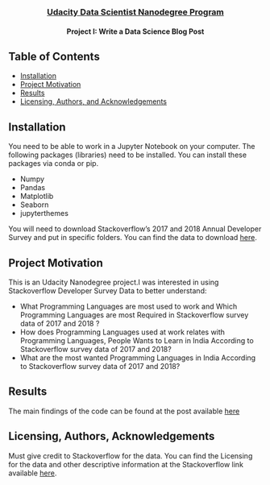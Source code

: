 <p align="center">
   
   
</p>
<h3 align="center"><a href='https://www.udacity.com/course/data-scientist-nanodegree--nd025'>Udacity Data Scientist Nanodegree Program</a></h3>
<h4 align="center">Project I: Write a Data Science Blog Post</h4>

## Table of Contents
- [Installation](#installation)
- [Project Motivation](#motivation)
- [Results](#results)
- [Licensing, Authors, and Acknowledgements](#licensing)

## Installation <a name="installation"></a>
You need to be able to work in a Jupyter Notebook on your computer. The following packages (libraries) need to be installed. You can install these packages via conda or pip.

- Numpy
- Pandas
- Matplotlib
- Seaborn
- jupyterthemes

You will need to download Stackoverflow’s 2017 and 2018 Annual Developer Survey and put in specific folders. You can find the data to download [here](https://insights.stackoverflow.com/survey). 

## Project Motivation <a name="motivation"></a>

This is an Udacity Nanodegree project.I was interested in using Stackoverflow Developer Survey Data to better understand: </br>
- What Programming Languages are most used to work and Which Programming Languages are most Required in Stackoverflow survey data of 2017 and 2018 ?
- How does Programming Languages used at work relates with Programming Languages, People Wants to Learn in India According to Stackoverflow survey data of 2017 and 2018?
- What are the most wanted Programming Languages in India According to Stackoverflow survey data of 2017 and 2018?

## Results <a name="results"></a>
The main findings of the code can be found at the post available [here](https://medium.com/@betu.abhishek20182/stack-overflow-survey-in-india-f2a7a63be7e5?sk=d1ce1941c932b288f21b89578511dee2)

## Licensing, Authors, Acknowledgements<a name="licensing"></a>
Must give credit to Stackoverflow for the data. You can find the Licensing for the data and other descriptive information at the Stackoverflow link available [here](https://insights.stackoverflow.com/survey).
